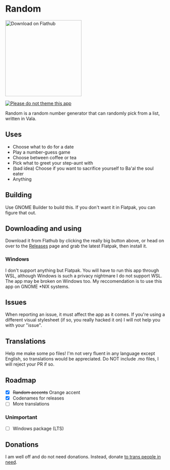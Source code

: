 # Random
<a href='https://flathub.org/apps/details/page.codeberg.foreverxml.Random'><img width='240' alt='Download on Flathub' src='https://flathub.org/assets/badges/flathub-badge-en.png'/></a>

[![Please do not theme this app](https://stopthemingmy.app/badge.svg)](https://stopthemingmy.app)

Random is a random number generator that can randomly pick from a list, written in Vala.
## Uses
- Choose what to do for a date
- Play a number-guess game
- Choose between coffee or tea
- Pick what to greet your step-aunt with
- (bad idea) Choose if you want to sacrifice yourself to Ba'al the soul eater
- Anything
## Building
Use GNOME Builder to build this. If you don't want it in Flatpak, you can figure that out.
## Downloading and using
Download it from Flathub by clicking the really big button above, or head on over to the [Releases](https://codeberg.org/foreverxml/random/releases) page and grab the latest Flatpak, then install it.
### Windows
I don't support anything but Flatpak. You will have to run this app through WSL, although Windows is such a privacy nightmare I do not support WSL. The app may be broken on Windows too. My reccomendation is to use this app on GNOME *NIX systems.
## Issues
When reporting an issue, it must affect the app as it comes. If you're using a different visual stylesheet (if so, you really hacked it on) I will not help you with your "issue". 
## Translations
Help me make some po files! I'm not very fluent in any language except English, so translations would be appreciated. Do NOT include .mo files, I will reject your PR if so.
## Roadmap
- [x] ~~Random accents~~ Orange accent
- [x] Codenames for releases
- [ ] More translations
### Unimportant
- [ ] Windows package (LTS)
## Donations
I am well off and do not need donations. Instead, donate [to trans people in need](https://nitter.snopyta.org/search?q=%23TransCrowdFund).
